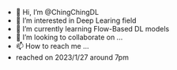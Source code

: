 - 👋 Hi, I’m @ChingChingDL
- 👀 I’m interested in Deep Learing field
- 🌱 I’m currently learning Flow-Based DL models
- 💞️ I’m looking to collaborate on ...
- 📫 How to reach me ...
- reached on 2023/1/27 around 7pm
<!---
ChingChingDL/ChingChingDL is a ✨ special ✨ repository because its `README.md` (this file) appears on your GitHub profile.
You can click the Preview link to take a look at your changes.
--->
